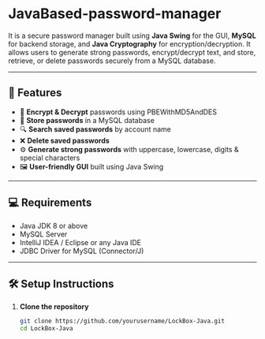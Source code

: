 # JavaBased-password-manager

It is a secure password manager built using **Java Swing** for the GUI, **MySQL** for backend storage, and **Java Cryptography** for encryption/decryption. It allows users to generate strong passwords, encrypt/decrypt text, and store, retrieve, or delete passwords securely from a MySQL database.

---

## 🧠 Features

- 🔐 **Encrypt & Decrypt** passwords using PBEWithMD5AndDES
- 🧾 **Store passwords** in a MySQL database
- 🔍 **Search saved passwords** by account name
- ❌ **Delete saved passwords**
- ⚙️ **Generate strong passwords** with uppercase, lowercase, digits & special characters
- 🖼️ **User-friendly GUI** built using Java Swing

---

## 💻 Requirements

- Java JDK 8 or above
- MySQL Server
- IntelliJ IDEA / Eclipse or any Java IDE
- JDBC Driver for MySQL (Connector/J)

---

## 🛠️ Setup Instructions

1. **Clone the repository**
   ```bash
   git clone https://github.com/yourusername/LockBox-Java.git
   cd LockBox-Java
